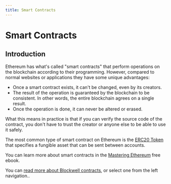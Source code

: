 ```yaml
---
title: Smart Contracts
---
```


# Smart Contracts

## Introduction

Ethereum has what's called "smart contracts" that perform operations on
the blockchain according to their programming. However, compared to normal
websites or applications they have some unique advantages:

- Once a smart contract exists, it can't be changed, even by its creators.
- The result of the operation is guaranteed by the blockchain to be consistent.
  In other words, the entire blockchain agrees on a single result.
- Once the operation is done, it can never be altered or erased.

What this means in practice is that if you can verify the source code of
the contract, you don't have to trust the creator or anyone else to be
able to use it safely.

The most common type of smart contract on Ethereum is the
[ERC20 Token](https://docs.ethhub.io/built-on-ethereum/erc-token-standards/erc20/)
that specifies a fungible asset that can be sent between accounts.

You can learn more about smart contracts in the
[Mastering Ethereum](https://github.com/ethereumbook/ethereumbook/blob/develop/07smart-contracts-solidity.asciidoc)
free ebook.

You can [read more about Blockwell contracts](./blockwell-contracts.md), or
select one from the left navigation..

